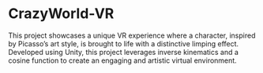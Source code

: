 # CrazyWorld-VR
This project showcases a unique VR experience where a character, inspired by Picasso’s art style, is brought to life with a distinctive limping effect. Developed using Unity, this project leverages inverse kinematics and a cosine function to create an engaging and artistic virtual environment.
